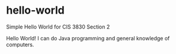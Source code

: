 # hello-world
Simple Hello World for CIS 3830 Section 2

Hello World!
I can do Java programming and general knowledge of computers.
